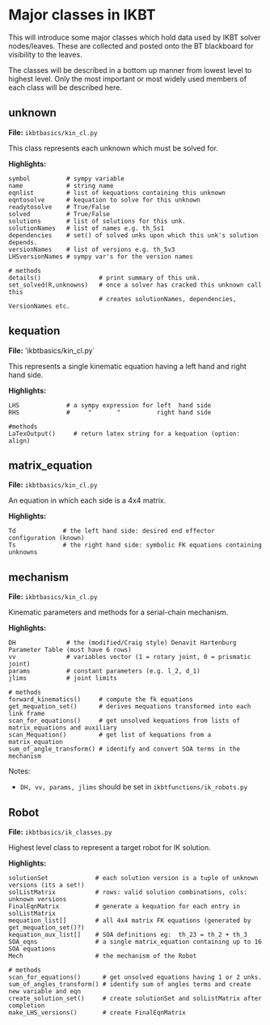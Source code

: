 # Major classes in IKBT

This will introduce some major classes which hold data used by IKBT solver nodes/leaves. 
These are collected and posted onto the BT blackboard for visibility to the leaves. 


The classes will be described in  a bottom up manner from lowest level to highest level.
Only the most important or most widely used members of each class will be described here.

## unknown
**File:**  `ikbtbasics/kin_cl.py`

This class represents each unknown which must be solved for.   

**Highlights:**
```
symbol          # sympy variable 
name            # string name
eqnlist         # list of kequations containing this unknown
eqntosolve      # kequation to solve for this unknown
readytosolve    # True/False
solved          # True/False
solutions       # list of solutions for this unk.
solutionNames   # list of names e.g. th_5s1
dependencies    # set() of solved unks upon which this unk's solution depends. 
versionNames    # list of versions e.g. th_5v3
LHSversionNames # sympy var's for the version names

# methods
details()                # print summary of this unk.
set_solved(R,unknowns)   # once a solver has cracked this unknown call this
                         # creates solutionNames, dependencies, VersionNames etc.
```


## kequation
**File:**  'ikbtbasics/kin_cl.py`

This represents a single kinematic equation having a left hand and right hand side. 

**Highlights:**
```
LHS             # a sympy expression for left  hand side
RHS             #     "       "          right hand side

#methods
LaTexOutput()     # return latex string for a kequation (option: align)
```


## matrix_equation
**File:** `ikbtbasics/kin_cl.py`

An equation in which each side is a 4x4 matrix.

**Highlights:**
```
Td             # the left hand side: desired end effector configuration (known)
Ts             # the right hand side: symbolic FK equations containing unknowns
```


## mechanism
**File:**  `ikbtbasics/kin_cl.py`

Kinematic parameters and methods for a serial-chain mechanism.

**Highlights:**
```
DH              # the (modified/Craig style) Denavit Hartenburg Parameter Table (must have 6 rows)
vv              # variables vector (1 = rotary joint, 0 = prismatic joint)
params          # constant parameters (e.g. l_2, d_1)
jlims           # joint limits

# methods
forward_kinematics()     # compute the fk equations
get_mequation_set()      # derives mequations transformed into each link frame
scan_for_equations()     # get unsolved kequations from lists of matrix_equations and auxiliary
scan_Mequation()         # get list of kequations from a matrix_equation
sum_of_angle_transform() # identify and convert SOA terms in the mechanism
```

Notes:  

- `DH, vv, params, jlims` should be set in `ikbtfunctions/ik_robots.py`


## Robot

**File:** `ikbtbasics/ik_classes.py`

Highest level class to represent a target robot for IK solution.

**Highlights:**
```
solutionSet             # each solution version is a tuple of unknown versions (its a set!)
solListMatrix           # rows: valid solution combinations, cols: unknown versions
FinalEqnMatrix          # generate a kequation for each entry in solListMatrix
mequation_list[]        # all 4x4 matrix FK equations (generated by get_mequation_set()?)
kequation_aux_list[]    # SOA definitions eg:  th_23 = th_2 + th_3
SOA_eqns                # a single matrix_equation containing up to 16 SOA equations 
Mech                    # the mechanism of the Robot

# methods
scan_for_equations()      # get unsolved equations having 1 or 2 unks.
sum_of_angles_transform() # identify sum of angles terms and create new variable and eqn
create_solution_set()     # create solutionSet and solListMatrix after completion
make_LHS_versions()       # create FinalEqnMatrix

```

